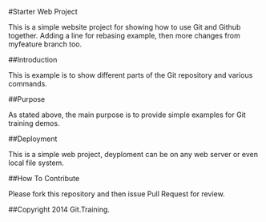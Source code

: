 #Starter Web Project

This is a simple website project for showing how to use Git and Github together. Adding a line for rebasing example, then more changes from myfeature branch too.

##Introduction

This is example is to show different parts of the Git repository and various commands.

##Purpose

As stated above, the main purpose is to provide simple examples for Git training demos.

##Deployment

This is a simple web project, deyploment can be on any web server or even local file system.

##How To Contribute

Please fork this repository and then issue Pull Request for review.


##Copyright
2014 Git.Training.
